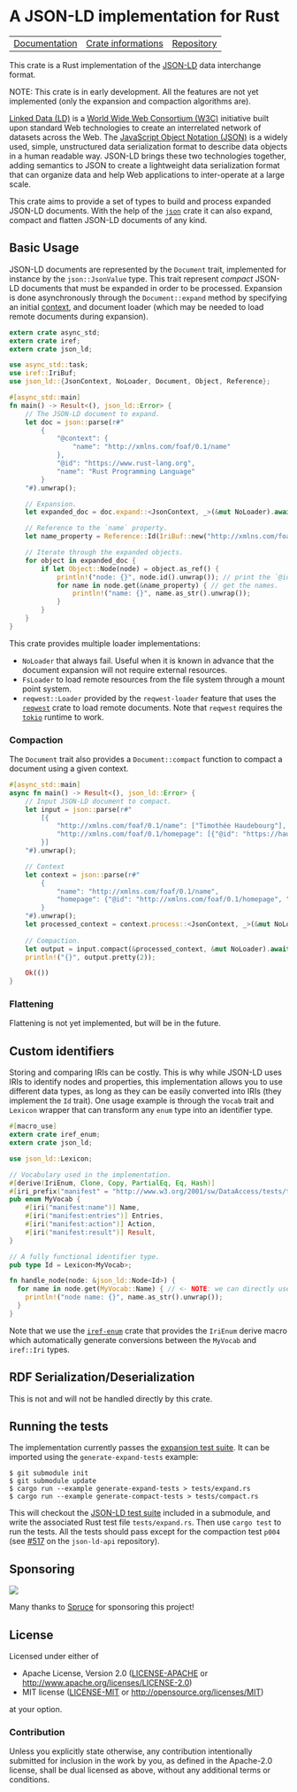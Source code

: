 # A JSON-LD implementation for Rust

<table><tr>
	<td><a href="https://docs.rs/json-ld">Documentation</a></td>
	<td><a href="https://crates.io/crates/json-ld">Crate informations</a></td>
	<td><a href="https://github.com/timothee-haudebourg/json-ld">Repository</a></td>
</tr></table>

This crate is a Rust implementation of the
[JSON-LD](https://www.w3.org/TR/json-ld/)
data interchange format.

NOTE: This crate is in early development.
All the features are not yet implemented (only the expansion and compaction algorithms are).

[Linked Data (LD)](https://www.w3.org/standards/semanticweb/data)
is a [World Wide Web Consortium (W3C)](https://www.w3.org/)
initiative built upon standard Web technologies to create an
interrelated network of datasets across the Web.
The [JavaScript Object Notation (JSON)](https://tools.ietf.org/html/rfc7159) is
a widely used, simple, unstructured data serialization format to describe
data objects in a human readable way.
JSON-LD brings these two technologies together, adding semantics to JSON
to create a lightweight data serialization format that can organize data and
help Web applications to inter-operate at a large scale.

This crate aims to provide a set of types to build and process expanded
JSON-LD documents.
With the help of the [`json`](https://crates.io/crates/json)
crate it can also expand, compact and flatten JSON-LD documents of any kind.

## Basic Usage

JSON-LD documents are represented by the `Document` trait,
implemented for instance by the `json::JsonValue` type.
This trait represent *compact* JSON-LD documents that must be expanded in order
to be processed.
Expansion is done asynchronously through the `Document::expand` method by
specifying an initial [context](https://www.w3.org/TR/json-ld11/#the-context),
and document loader
(which may be needed to load remote documents during expansion).

```rust
extern crate async_std;
extern crate iref;
extern crate json_ld;

use async_std::task;
use iref::IriBuf;
use json_ld::{JsonContext, NoLoader, Document, Object, Reference};

#[async_std::main]
fn main() -> Result<(), json_ld::Error> {
	// The JSON-LD document to expand.
	let doc = json::parse(r#"
		{
			"@context": {
				"name": "http://xmlns.com/foaf/0.1/name"
			},
			"@id": "https://www.rust-lang.org",
			"name": "Rust Programming Language"
		}
	"#).unwrap();

	// Expansion.
	let expanded_doc = doc.expand::<JsonContext, _>(&mut NoLoader).await?;

	// Reference to the `name` property.
	let name_property = Reference::Id(IriBuf::new("http://xmlns.com/foaf/0.1/name").unwrap());

	// Iterate through the expanded objects.
	for object in expanded_doc {
		if let Object::Node(node) = object.as_ref() {
			println!("node: {}", node.id().unwrap()); // print the `@id`
			for name in node.get(&name_property) { // get the names.
				println!("name: {}", name.as_str().unwrap());
			}
		}
	}
}
```

This crate provides multiple loader implementations:
  - `NoLoader` that always fail. Useful when it is known in advance that the
    document expansion will not require external resources.
  - `FsLoader` to load remote resources from the file system through a
    mount point system.
  - `reqwest::Loader` provided by the `reqwest-loader` feature that uses the
    [`reqwest`](https://crates.io/crates/reqwest) crate to load remote documents.
	Note that `reqwest` requires the
	[`tokio`](https://crates.io/crates/tokio) runtime to work.

### Compaction

The `Document` trait also provides a `Document::compact` function to compact a document using a given context.

```rust
#[async_std::main]
async fn main() -> Result<(), json_ld::Error> {
	// Input JSON-LD document to compact.
	let input = json::parse(r#"
		[{
			"http://xmlns.com/foaf/0.1/name": ["Timothée Haudebourg"],
			"http://xmlns.com/foaf/0.1/homepage": [{"@id": "https://haudebourg.net/"}]
		}]
	"#).unwrap();

	// Context
	let context = json::parse(r#"
		{
			"name": "http://xmlns.com/foaf/0.1/name",
			"homepage": {"@id": "http://xmlns.com/foaf/0.1/homepage", "@type": "@id"}
		}
	"#).unwrap();
	let processed_context = context.process::<JsonContext, _>(&mut NoLoader, None).await?;
	
	// Compaction.
	let output = input.compact(&processed_context, &mut NoLoader).await.unwrap();
	println!("{}", output.pretty(2));

	Ok(())
}
```

### Flattening

Flattening is not yet implemented, but will be in the future.

## Custom identifiers

Storing and comparing IRIs can be costly.
This is why while JSON-LD uses IRIs to identify nodes and properties, this implementation
allows you to use different data types, as long as they can be easily converted
into IRIs (they implement the `Id` trait).
One usage example is through the `Vocab` trait and `Lexicon` wrapper that can
transform any `enum` type into an identifier type.

```rust
#[macro_use]
extern crate iref_enum;
extern crate json_ld;

use json_ld::Lexicon;

// Vocabulary used in the implementation.
#[derive(IriEnum, Clone, Copy, PartialEq, Eq, Hash)]
#[iri_prefix("manifest" = "http://www.w3.org/2001/sw/DataAccess/tests/test-manifest#")]
pub enum MyVocab {
	#[iri("manifest:name")] Name,
	#[iri("manifest:entries")] Entries,
	#[iri("manifest:action")] Action,
	#[iri("manifest:result")] Result,
}

// A fully functional identifier type.
pub type Id = Lexicon<MyVocab>;

fn handle_node(node: &json_ld::Node<Id>) {
  for name in node.get(MyVocab::Name) { // <- NOTE: we can directly use `MyVocab` here.
  	println!("node name: {}", name.as_str().unwrap());
  }
}
```

Note that we use the [`iref-enum`](https://crates.io/crates/iref-enum)
crate that provides the `IriEnum` derive macro which automatically generate
conversions between the `MyVocab` and `iref::Iri` types.

## RDF Serialization/Deserialization

This is not and will not be handled directly by this crate.

## Running the tests

The implementation currently passes the
[expansion test suite](https://w3c.github.io/json-ld-api/tests/expand-manifest.html).
It can be imported using the `generate-expand-tests` example:
```
$ git submodule init
$ git submodule update
$ cargo run --example generate-expand-tests > tests/expand.rs
$ cargo run --example generate-compact-tests > tests/compact.rs
```

This will checkout the [JSON-LD test suite](https://github.com/w3c/json-ld-api/) included in a submodule,
and write the associated Rust test file `tests/expand.rs`.
Then use `cargo test` to run the tests.
All the tests should pass except for the compaction test `p004`
(see [#517](https://github.com/w3c/json-ld-api/issues/517#) on the `json-ld-api` repository).

## Sponsoring

![](https://uploads-ssl.webflow.com/5f37276ebba6e91b4cdefcea/5f398730ecda61a7494906ba_Spruce_Logo_Horizontal.png)

Many thanks to [Spruce](https://www.spruceid.com/) for sponsoring this project!

## License

Licensed under either of

 * Apache License, Version 2.0 ([LICENSE-APACHE](LICENSE-APACHE) or http://www.apache.org/licenses/LICENSE-2.0)
 * MIT license ([LICENSE-MIT](LICENSE-MIT) or http://opensource.org/licenses/MIT)

at your option.

### Contribution

Unless you explicitly state otherwise, any contribution intentionally submitted
for inclusion in the work by you, as defined in the Apache-2.0 license, shall be dual licensed as above, without any
additional terms or conditions.
